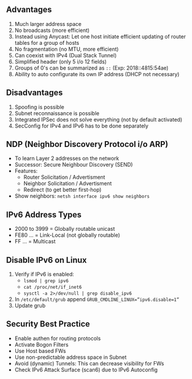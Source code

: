 ## Advantages
1) Much larger address space
2) No broadcasts (more efficient)
3) Instead using Anycast: Let one host initiate efficient updating of router tables for a group of hosts
4) No fragmentation (no MTU, more efficient)
5) Can coexist with IPv4 (Dual Stack Tunnel)
6) Simplified header (only 5 i/o 12 fields)
7) Groups of 0's can be summarized as `::` (Exp: 2018::4815:54ae)
8) Ability to auto configurate its own IP address (DHCP not necessary)

## Disadvantages
1) Spoofing is possible 
2) Subnet reconnaissance is possible
3) Integrated IPSec does not solve everything (not by default activated)
4) SecConfig for IPv4 and IPv6 has to be done separately

## NDP (Neighbor Discovery Protocol i/o ARP)
- To learn Layer 2 addresses on the network
- Successor: Secure Neighbour Discovery (SEND)
- Features:
   - Router Solicitation / Advertisment
   - Neighbor Solicitation / Advertisment
   - Redirect (to get better first-hop)
- Show neighbors: `netsh interface ipv6 show neighbors`

## IPv6 Address Types
- 2000 to 3999 = Globally routable unicast
- FE80 ... = Link-Local (not globally routable)
- FF ... = Multicast

## Disable IPv6 on Linux
1. Verify if IPv6 is enabled:
   - `lsmod | grep ipv6`
   - `cat /proc/net/if_inet6`
   - `sysctl -a 2>/dev/null | grep disable_ipv6`
2. In `/etc/default/grub` append `GRUB_CMDLINE_LINUX=”ipv6.disable=1”`
3. Update grub


## Security Best Practice
- Enable authen for routing protocols
- Activate Bogon Filters
- Use Host based FWs
- Use non-predictable address space in Subnet
- Avoid (dynamic) Tunnels: This can decrease visibility for FWs
- Check IPv6 Attack Surface (scan6) due to IPv6 Autoconfig
